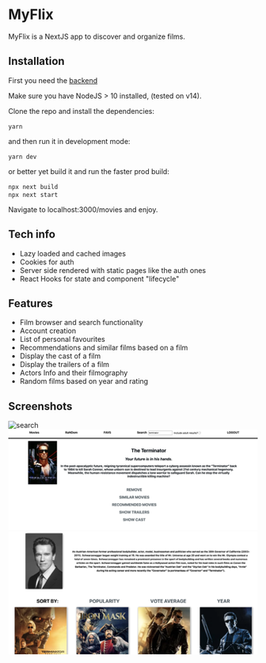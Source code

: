 # MyFlix

MyFlix is a NextJS app to discover and organize films.

## Installation

First you need the [backend](https://github.com/alexbujenita/flix-node-back)

Make sure you have NodeJS > 10 installed, (tested on v14).

Clone the repo and install the dependencies:

```
yarn
```

and then run it in development mode:

```
yarn dev
```
or better yet build it and run the faster prod build:

```
npx next build
npx next start
```

Navigate to localhost:3000/movies and enjoy.

## Tech info
- Lazy loaded and cached images
- Cookies for auth
- Server side rendered with static pages like the auth ones
- React Hooks for state and component "lifecycle"

## Features
- Film browser and search functionality
- Account creation
- List of personal favourites
- Recommendations and similar films based on a film
- Display the cast of a film
- Display the trailers of a film
- Actors Info and their filmography
- Random films based on year and rating

## Screenshots
![search](./screenshots/search.png)
![film](./screenshots/film.png)
![actor](./screenshots/actor.png)
